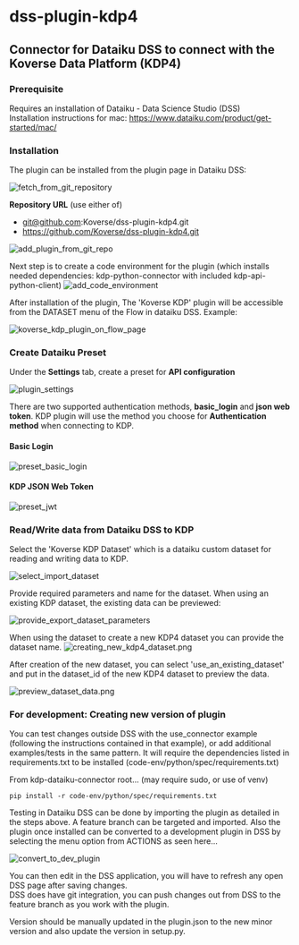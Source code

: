 # dss-plugin-kdp4

## Connector for Dataiku DSS to connect with the Koverse Data Platform (KDP4)

### Prerequisite
Requires an installation of Dataiku - Data Science Studio (DSS)  
Installation instructions for mac: https://www.dataiku.com/product/get-started/mac/

### Installation

The plugin can be installed from the plugin page in Dataiku DSS:

![fetch_from_git_repository](resources/fetch_from_git_repository.png)

**Repository URL** (use either of)

- git@github.com:Koverse/dss-plugin-kdp4.git
- https://github.com/Koverse/dss-plugin-kdp4.git


![add_plugin_from_git_repo](resources/add_plugin_from_git_repo.png)

Next step is to create a code environment for the plugin (which installs needed dependencies:
                                                          kdp-python-connector with included kdp-api-python-client)
![add_code_environment](resources/add_code_environment.png)


After installation of the plugin, The 'Koverse KDP' plugin will be accessible from the DATASET menu of the Flow
in dataiku DSS.
Example:

![koverse_kdp_plugin_on_flow_page](resources/koverse_kdp_plugin_on_flow_page.png)

### Create Dataiku Preset

Under the **Settings** tab, create a preset for **API configuration**

![plugin_settings](resources/plugin_settings.png)

There are two supported authentication methods, **basic_login** and **json web token**. KDP plugin will use the method you choose for **Authentication method** when connecting to KDP.

#### Basic Login

![preset_basic_login](resources/preset_basic_login.png)

#### KDP JSON Web Token

![preset_jwt](resources/preset_jwt.png)


### Read/Write data from Dataiku DSS to KDP

Select the 'Koverse KDP Dataset' which is a dataiku custom dataset for reading and writing data to KDP.

![select_import_dataset](resources/select_dataset.png)

Provide required parameters and name for the dataset. When using an existing KDP dataset, the existing data can
be previewed:

![provide_export_dataset_parameters](resources/provide_export_dataset_parameters.png)

When using the dataset to create a new KDP4 dataset you can provide the dataset name. 
![creating_new_kdp4_dataset.png](resources/creating_new_kdp4_dataset.png)

After creation of the new dataset, you can select 'use_an_existing_dataset' and put in the dataset_id 
of the new KDP4 dataset to preview the data. 

![preview_dataset_data.png](resources/preview_dataset_data.png)


### For development: Creating new version of plugin

You can test changes outside DSS with the use_connector example (following the instructions contained in that example),
or add additional examples/tests in the same pattern. It will require the dependencies listed in requirements.txt
to be installed (code-env/python/spec/requirements.txt)

From kdp-dataiku-connector root... (may require sudo, or use of venv)

```pip install -r code-env/python/spec/requirements.txt```

Testing in Dataiku DSS can be done by importing the plugin as detailed in the steps above.
A feature branch can be targeted and imported. Also the plugin once installed can be converted
to a development plugin in DSS by selecting the menu option from ACTIONS as seen here...

![convert_to_dev_plugin](resources/convert_to_dev_plugin.png)

You can then edit in the DSS application, you will have to refresh any open DSS page after saving changes.  
DSS does have git integration, you can push changes out from DSS to the feature branch as you work with the plugin.  

Version should be manually updated in the plugin.json to the new minor version and also update the version in setup.py.
